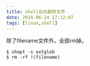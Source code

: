```yaml
---
title: shell反向删除文件
date: 2016-06-24 17:12:07
tags: [linux,shell]
---
```

除了filename文件外，全部rm掉。

    $ shopt -s extglob
    $ rm -rf !(filename)
 
